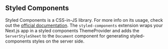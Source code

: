 ## Styled Components

Styled Components is a CSS-in-JS library. For more info on its usage, check out the [official documentation](https://styled-components.com/docs). The `styled-components` extension wraps your Next.js app in a styled components ThemeProvider and adds the `ServerStyleSheet` to the `Document` component for generating styled-components styles on the server side.
